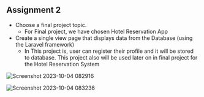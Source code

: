 ## Assignment 2
- Choose a final project topic.
  - For Final project, we have chosen Hotel Reservation App
- Create a single view page that displays data from the Database (using the Laravel framework)
  - In This project is, user can register their profile and it will be stored to database. This project also will be used later on in final project for the Hotel Reservation System

![Screenshot 2023-10-04 082916](https://github.com/riskiilyas/Laravel-Form-PBKK/assets/71499142/13bfe88d-0b7e-475e-bd87-58934e7f622b)

![Screenshot 2023-10-04 083236](https://github.com/riskiilyas/Laravel-Form-PBKK/assets/71499142/84c8000b-9f25-425e-891b-ad4859422f1e)
